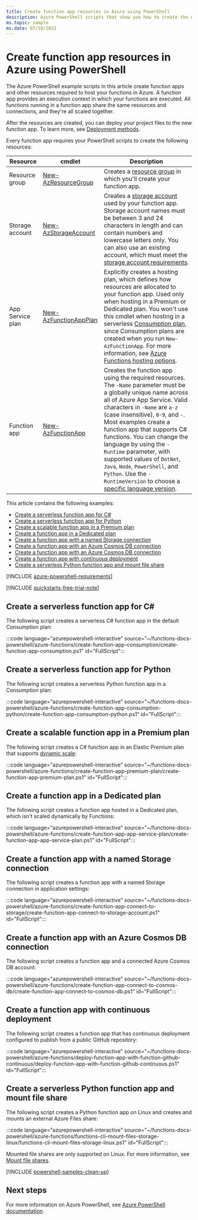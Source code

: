 ```yaml
---
title: Create function app resources in Azure using PowerShell
description: Azure PowerShell scripts that show you how to create the Azure resources required to host your functions code in Azure.
ms.topic: sample
ms.date: 07/18/2022
---
```

# Create function app resources in Azure using PowerShell

The Azure PowerShell example scripts in this article create function apps and other resources required to host your functions in Azure. A function app provides an execution context in which your functions are executed. All functions running in a function app share the same resources and connections, and they're all scaled together. 

After the resources are created, you can deploy your project files to the new function app. To learn more, see [Deployment methods](functions-deployment-technologies.md#deployment-methods).

Every function app requires your PowerShell scripts to create the following resources:

| Resource | cmdlet | Description |
| --- | --- | --- |
| Resource group | [New-AzResourceGroup](/powershell/module/az.resources/new-azresourcegroup) | Creates a [resource group](../azure-resource-manager/management/overview.md) in which you'll create your function app. |
| Storage account |  [New-AzStorageAccount](/powershell/module/az.storage/new-azstorageaccount) |  Creates a [storage account](../storage/common/storage-account-create.md) used by your function app. Storage account names must be between 3 and 24 characters in length and can contain numbers and lowercase letters only. You can also use an existing account, which must meet the [storage account requirements](storage-considerations.md#storage-account-requirements). | 
| App Service plan | [New-AzFunctionAppPlan](/powershell/module/az.functions/new-azfunctionappplan) | Explicitly creates a hosting plan, which defines how resources are allocated to your function app. Used only when hosting in a Premium or Dedicated plan. You won't use this cmdlet when hosting in a serverless [Consumption plan](consumption-plan.md), since Consumption plans are created when you run `New-AzFunctionApp`. For more information, see [Azure Functions hosting options](functions-scale.md). |
| Function app | [New-AzFunctionApp](/powershell/module/az.functions/new-azfunctionapp) | Creates the function app using the required resources. The `-Name` parameter must be a globally unique name across all of Azure App Service. Valid characters in `-Name` are `a-z` (case insensitive), `0-9`, and `-`.  Most examples create a function app that supports C# functions. You can change the language by using the `-Runtime` parameter, with supported values of `DotNet`, `Java`, `Node`, `PowerShell`, and `Python`. Use the `-RuntimeVersion` to choose a [specific language version](supported-languages.md#languages-by-runtime-version). | 

This article contains the following examples:

* [Create a serverless function app for C#](#create-a-serverless-function-app-for-c)
* [Create a serverless function app for Python](#create-a-serverless-function-app-for-python)
* [Create a scalable function app in a Premium plan](#create-a-scalable-function-app-in-a-premium-plan)
* [Create a function app in a Dedicated plan](#create-a-function-app-in-a-dedicated-plan)
* [Create a function app with a named Storage connection](#create-a-function-app-with-a-named-storage-connection)
* [Create a function app with an Azure Cosmos DB connection](#create-a-function-app-with-an-azure-cosmos-db-connection)
* [Create a function app with an Azure Cosmos DB connection](#create-a-function-app-with-an-azure-cosmos-db-connection)
* [Create a function app with continuous deployment](#create-a-function-app-with-continuous-deployment)
* [Create a serverless Python function app and mount file share](#create-a-serverless-python-function-app-and-mount-file-share)

[!INCLUDE [azure-powershell-requirements](../../includes/azure-powershell-requirements.md)]

[!INCLUDE [quickstarts-free-trial-note](../../includes/quickstarts-free-trial-note.md)]

## Create a serverless function app for C# 

The following script creates a serverless C# function app in the default Consumption plan:

:::code language="azurepowershell-interactive" source="~/functions-docs-powershell/azure-functions/create-function-app-consumption/create-function-app-consumption.ps1" id="FullScript":::

## Create a serverless function app for Python

The following script creates a serverless Python function app in a Consumption plan:

:::code language="azurepowershell-interactive" source="~/functions-docs-powershell/azure-functions/create-function-app-consumption-python/create-function-app-consumption-python.ps1" id="FullScript":::

## Create a scalable function app in a Premium plan

The following script creates a C# function app in an Elastic Premium plan that supports [dynamic scale](event-driven-scaling.md):

:::code language="azurepowershell-interactive" source="~/functions-docs-powershell/azure-functions/create-function-app-premium-plan/create-function-app-premium-plan.ps1" id="FullScript":::

## Create a function app in a Dedicated plan

The following script creates a function app hosted in a Dedicated plan, which isn't scaled dynamically by Functions: 

:::code language="azurepowershell-interactive" source="~/functions-docs-powershell/azure-functions/create-function-app-app-service-plan/create-function-app-app-service-plan.ps1" id="FullScript":::

## Create a function app with a named Storage connection

The following script creates a function app with a named Storage connection in application settings:

:::code language="azurepowershell-interactive" source="~/functions-docs-powershell/azure-functions/create-function-app-connect-to-storage/create-function-app-connect-to-storage-account.ps1" id="FullScript":::

## Create a function app with an Azure Cosmos DB connection

The following script creates a function app and a connected Azure Cosmos DB account:

:::code language="azurepowershell-interactive" source="~/functions-docs-powershell/azure-functions/create-function-app-connect-to-cosmos-db/create-function-app-connect-to-cosmos-db.ps1" id="FullScript":::

## Create a function app with continuous deployment

The following script creates a function app that has continuous deployment configured to publish from a public GitHub repository:

:::code language="azurepowershell-interactive" source="~/functions-docs-powershell/azure-functions/deploy-function-app-with-function-github-continuous/deploy-function-app-with-function-github-continuous.ps1" id="FullScript":::

## Create a serverless Python function app and mount file share

The following script creates a Python function app on Linux and creates and mounts an external Azure Files share:

:::code language="azurepowershell-interactive" source="~/functions-docs-powershell/azure-functions/functions-cli-mount-files-storage-linux/functions-cli-mount-files-storage-linux.ps1" id="FullScript":::

Mounted file shares are only supported on Linux. For more information, see [Mount file shares](storage-considerations.md#mount-file-shares).

[!INCLUDE [powershell-samples-clean-up](../../includes/powershell-samples-clean-up.md)]

## Next steps

For more information on Azure PowerShell, see [Azure PowerShell documentation](/powershell/azure).
